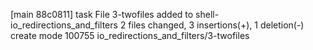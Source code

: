 [main 88c0811] task File 3-twofiles added to shell-io_redirections_and_filters
 2 files changed, 3 insertions(+), 1 deletion(-)
 create mode 100755 io_redirections_and_filters/3-twofiles

